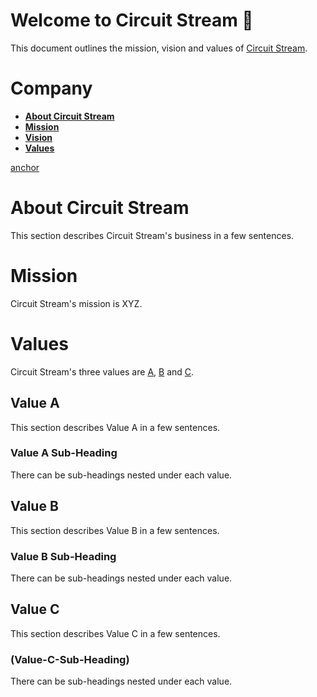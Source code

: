 # Welcome to Circuit Stream :deciduous_tree:	

This document outlines the mission, vision and values of [Circuit Stream](https://circuitstream.com/).

# Company

- [**About Circuit Stream**](url)
- [**Mission**](url)
- [**Vision**](url)
- [**Values**](url)

[anchor](Value-C-Sub-Heading)

# About Circuit Stream

This section describes Circuit Stream's business in a few sentences.

# Mission

Circuit Stream's mission is XYZ.

# Values

Circuit Stream's three values are [A](url), [B](url) and [C](url).

## Value A

This section describes Value A in a few sentences.

### Value A Sub-Heading

There can be sub-headings nested under each value.

## Value B

This section describes Value B in a few sentences.

### Value B Sub-Heading

There can be sub-headings nested under each value.

## Value C

This section describes Value C in a few sentences.

### (Value-C-Sub-Heading)

There can be sub-headings nested under each value.
